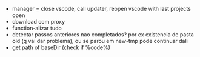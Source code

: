 - manager = close vscode, call updater, reopen vscode with last projects open
-  download com proxy
-  function-alizar tudo
-  detectar passos anteriores nao completados? por ex existencia de pasta old (q vai dar problema), ou se parou em new-tmp pode continuar dali
- get path of baseDir (check if %code%)